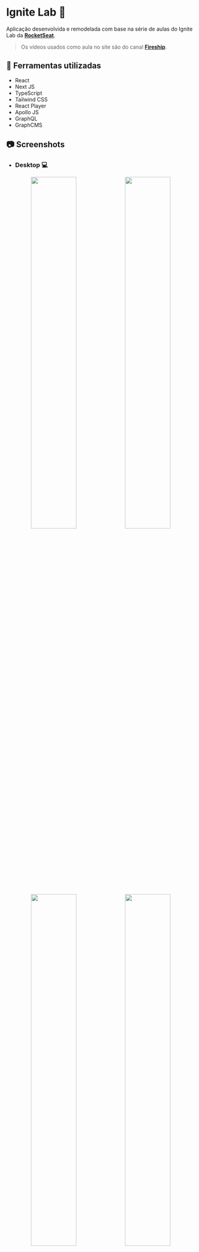 # Ignite Lab :rocket:

Aplicação desenvolvida e remodelada com base na série de aulas do Ignite Lab da [**RocketSeat**](https://github.com/rocketseat).
> Os vídeos usados como aula no site são do canal [**Fireship**](https://www.youtube.com/c/Fireship).

## :wrench: Ferramentas utilizadas

* React
* Next JS
* TypeScript
* Tailwind CSS
* React Player
* Apollo JS
* GraphQL
* GraphCMS

## :camera: Screenshots

* ### Desktop :computer:

<p align="center">
  <img src="https://user-images.githubusercontent.com/75534648/177230005-ed84049b-4fb0-4711-9aae-d02ca90d3b5f.png" width="49%"/>
  <img src="https://user-images.githubusercontent.com/75534648/177229637-cfa1ad95-3b84-45ba-9034-c5206940dd65.png" width="49%"/>
  <img src="https://user-images.githubusercontent.com/75534648/177231100-8ccc8db2-cc58-427a-b3c9-f463fd0fbb92.png" width="49%"/>
  <img src="https://user-images.githubusercontent.com/75534648/177231144-b0a1ff0f-2d9f-4b32-98fb-7afb7e2a0c7c.png" width="49%"/>

* ### Mobile :iphone:

<p align="center">
  <img src="https://user-images.githubusercontent.com/75534648/177232110-45fe5725-0af0-4cd5-aaa9-1d71ff6e88b6.png" height="500"/>
  <img src="https://user-images.githubusercontent.com/75534648/177232397-4b1e54bd-500d-4aef-964c-6689e8c5c725.png" height="500"/>
  <img src="https://user-images.githubusercontent.com/75534648/177232853-eb05edb8-28f1-489e-8475-e302f5ec64fc.png" height="500"/>
  <img src="https://user-images.githubusercontent.com/75534648/177233094-98bd18b2-37d8-448d-befd-642c772aefec.png" height="500"/>

## :gear: Como executar?

```shell
  git clone https://github.com/BPThiago/ignite-next.git
  
  # Abra o diretório recém criado
  cd ignite-next
  
  # Instale as dependências utilizando "yarn" ou "npm install"
  yarn
  
  # Execute o script usando "yarn dev" ou "npm run dev"
  yarn dev
  
  #Obs: Para um funcionamento adequado, será necessário adicionar variáveis de ambiente.
```

## :white_check_mark: TO-DO

* [x] Autenticação com GitHub
* [x] Autenticação com Google
* [x] Uso do Next Auth
* [x] Uso do React Player no lugar do Vime JS por melhor compatibilidade com a versão 18.2.0 do React
* [x] Responsividade
* [ ] Alterar aparência do scroll
